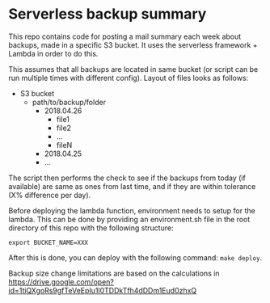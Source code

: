 
# Serverless backup summary

This repo contains code for posting a mail summary each week about backups, made in a specific S3 bucket.
It uses the serverless framework + Lambda in order to do this.

This assumes that all backups are located in same bucket (or script can be run multiple times with different config).
Layout of files looks as follows:

- S3 bucket
    - path/to/backup/folder
        - 2018.04.26
            - file1
            - file2
            - ...
            - fileN
        - 2018.04.25
        - ...

The script then performs the check to see if the backups from today (if available) are same as ones from last time,
and if they are within tolerance (X% difference per day).

Before deploying the lambda function, environment needs to setup for the lambda.
This can be done by providing an environment.sh file in the root directory of this repo with the following structure:

```
export BUCKET_NAME=XXX
```

After this is done, you can deploy with the following command: `make deploy`.

Backup size change limitations are based on the calculations in 
https://drive.google.com/open?id=1tiQXgoRs9gfTeVeEpIu1l0TDDkTfh4dDDm1Eud0zhxQ
